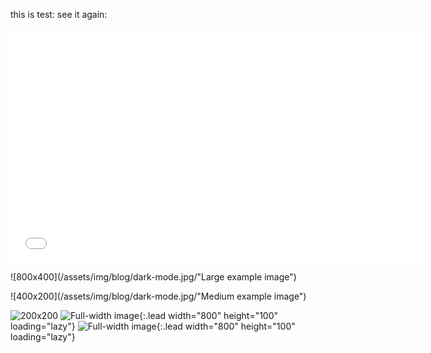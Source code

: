 
this is test:
see it again:

<iframe 
  width="660"
  height="375"
  src="/assets/img/blog/dark-mode.jpg/"
  frameborder="0"
  allow="accelerometer; autoplay; encrypted-media; gyroscope; picture-in-picture"
  allowfullscreen>
</iframe>



![800x400](/assets/img/blog/dark-mode.jpg/"Large example image")

![400x200](/assets/img/blog/dark-mode.jpg/"Medium example image")

![200x200](/assets/img/blog/dark-mode.jpg/200x200 "Small example image")
![Full-width image](/assets/img/blog/output_18_0.png/800x100){:.lead width="800" height="100" loading="lazy"}
![Full-width image](/assets/img/blog/output_30_0.png/800x100){:.lead width="800" height="100" loading="lazy"}


